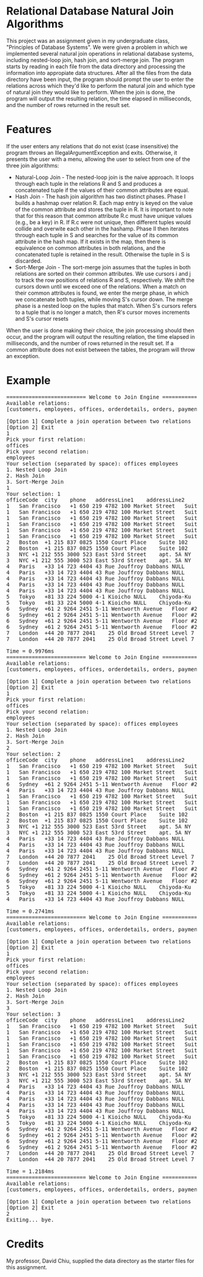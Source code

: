 # Relational Database Natural Join Algorithms
This project was an assignment given in my undergraduate class, "Principles of Database Systems". We were given a problem in which we implemented several natural join operations in relational database systems, including nested-loop join, hash join, and sort-merge join. The program starts by reading in each file from the data directory and processing the information into appropiate data structures. After all the files from the data directory have been input, the program should prompt the user to enter the relations across which they'd like to perform the natural join and which type of natural join they would like to perform. When the join is done, the program will output the resulting relation, the time elapsed in milliseconds, and the number of rows returned in the result set. 

# Features
If the user enters any relations that do not exist (case insensitive) the program throws an IllegalArgumentException and exits. Otherwise, it presents the user with a menu, allowing the user to select from one of the three join algorithms:

- Natural-Loop Join - The nested-loop join is the naive approach. It loops through each tuple in the relations R and S and produces a concatenated tuple if the values of their common attributes are equal. 
- Hash Join - The hash join algorithm has two distinct phases. Phase I builds a hashmap over relation R. Each map entry is keyed on the value of the common attribute and stores the tuple in R. It is important to note that for this reason that common attribute R.c must have unique values (e.g., be a key) in R. If R.c were not unique, then different tuples would collide and overwite each other in the hashamp. Phase II then iterates through each tuple in S and searches for the value of its common attribute in the hash map. If it exists in the map, then there is equivalence on common attributes in both relations, and the concatenated tuple is retained in the result. Otherwise the tuple in S is discarded. 
- Sort-Merge Join - The sort-merge join assumes that the tuples in both relations are sorted on their common attributes. We use cursors i and j to track the row positions of relations R and S, respectively. We shift the cursors down until we exceed one of the relations. When a match on their common attributes is found, we enter the merge phase, in which we concatenate both tuples, while moving S's cursor down. The merge phase is a nested loop on the tuples that match. When S's cursors refers to a tuple that is no longer a match, then R's cursor moves increments and S's cursor resets

When the user is done making their choice, the join processing should then occur, and the program will output the resulting relation, the time elapsed in milliseconds, and the number of rows returned in the result set. If a common attribute does not exist between the tables, the program will throw an exception. 

# Example
<pre>
========================= Welcome to Join Engine ==========================
Available relations:
[customers, employees, offices, orderdetails, orders, payments, productlines, products]

[Option 1] Complete a join operation between two relations
[Option 2] Exit
1
Pick your first relation: 
offices
Pick your second relation: 
employees
Your selection (separated by space): offices employees
1. Nested Loop Join
2. Hash Join
3. Sort-Merge Join
1
Your selection: 1
officeCode	city	phone	addressLine1	addressLine2	state	country	postalCode	territory	employeeNumber	lastName	firstName	extension	email	reportsTo	jobTitle	
1	San Francisco	+1 650 219 4782	100 Market Street	Suite 300	CA	USA	94080	NA	1002	Murphy	Diane	x5800	dmurphy@classicmodelcars.com	NULL	President	
1	San Francisco	+1 650 219 4782	100 Market Street	Suite 300	CA	USA	94080	NA	1056	Patterson	Mary	x4611	mpatterso@classicmodelcars.com	1002	VP Sales	
1	San Francisco	+1 650 219 4782	100 Market Street	Suite 300	CA	USA	94080	NA	1076	Firrelli	Jeff	x9273	jfirrelli@classicmodelcars.com	1002	VP Marketing	
1	San Francisco	+1 650 219 4782	100 Market Street	Suite 300	CA	USA	94080	NA	1143	Bow	Anthony	x5428	abow@classicmodelcars.com	1056	Sales Manager (NA)	
1	San Francisco	+1 650 219 4782	100 Market Street	Suite 300	CA	USA	94080	NA	1165	Jennings	Leslie	x3291	ljennings@classicmodelcars.com	1143	Sales Rep	
1	San Francisco	+1 650 219 4782	100 Market Street	Suite 300	CA	USA	94080	NA	1166	Thompson	Leslie	x4065	lthompson@classicmodelcars.com	1143	Sales Rep	
2	Boston	+1 215 837 0825	1550 Court Place	Suite 102	MA	USA	02107	NA	1188	Firrelli	Julie	x2173	jfirrelli@classicmodelcars.com	1143	Sales Rep	
2	Boston	+1 215 837 0825	1550 Court Place	Suite 102	MA	USA	02107	NA	1216	Patterson	Steve	x4334	spatterson@classicmodelcars.com	1143	Sales Rep	
3	NYC	+1 212 555 3000	523 East 53rd Street	apt. 5A	NY	USA	10022	NA	1286	Tseng	Foon Yue	x2248	ftseng@classicmodelcars.com	1143	Sales Rep	
3	NYC	+1 212 555 3000	523 East 53rd Street	apt. 5A	NY	USA	10022	NA	1323	Vanauf	George	x4102	gvanauf@classicmodelcars.com	1143	Sales Rep	
4	Paris	+33 14 723 4404	43 Rue Jouffroy Dabbans	NULL	NULL	France	75017	EMEA	1102	Bondur	Gerard	x5408	gbondur@classicmodelcars.com	1056	Sale Manager (EMEA)	
4	Paris	+33 14 723 4404	43 Rue Jouffroy Dabbans	NULL	NULL	France	75017	EMEA	1337	Bondur	Loui	x6493	lbondur@classicmodelcars.com	1102	Sales Rep	
4	Paris	+33 14 723 4404	43 Rue Jouffroy Dabbans	NULL	NULL	France	75017	EMEA	1370	Hernandez	Gerard	x2028	ghernande@classicmodelcars.com	1102	Sales Rep	
4	Paris	+33 14 723 4404	43 Rue Jouffroy Dabbans	NULL	NULL	France	75017	EMEA	1401	Castillo	Pamela	x2759	pcastillo@classicmodelcars.com	1102	Sales Rep	
4	Paris	+33 14 723 4404	43 Rue Jouffroy Dabbans	NULL	NULL	France	75017	EMEA	1702	Gerard	Martin	x2312	mgerard@classicmodelcars.com	1102	Sales Rep	
5	Tokyo	+81 33 224 5000	4-1 Kioicho	NULL	Chiyoda-Ku	Japan	102-8578	Japan	1621	Nishi	Mami	x101	mnishi@classicmodelcars.com	1056	Sales Rep	
5	Tokyo	+81 33 224 5000	4-1 Kioicho	NULL	Chiyoda-Ku	Japan	102-8578	Japan	1625	Kato	Yoshimi	x102	ykato@classicmodelcars.com	1621	Sales Rep	
6	Sydney	+61 2 9264 2451	5-11 Wentworth Avenue	Floor #2	NULL	Australia	NSW 2010	APAC	1088	Patterson	William	x4871	wpatterson@classicmodelcars.com	1056	Sales Manager (APAC)	
6	Sydney	+61 2 9264 2451	5-11 Wentworth Avenue	Floor #2	NULL	Australia	NSW 2010	APAC	1611	Fixter	Andy	x101	afixter@classicmodelcars.com	1088	Sales Rep	
6	Sydney	+61 2 9264 2451	5-11 Wentworth Avenue	Floor #2	NULL	Australia	NSW 2010	APAC	1612	Marsh	Peter	x102	pmarsh@classicmodelcars.com	1088	Sales Rep	
6	Sydney	+61 2 9264 2451	5-11 Wentworth Avenue	Floor #2	NULL	Australia	NSW 2010	APAC	1619	King	Tom	x103	tking@classicmodelcars.com	1088	Sales Rep	
7	London	+44 20 7877 2041	25 Old Broad Street	Level 7	NULL	UK	EC2N 1HN	EMEA	1501	Bott	Larry	x2311	lbott@classicmodelcars.com	1102	Sales Rep	
7	London	+44 20 7877 2041	25 Old Broad Street	Level 7	NULL	UK	EC2N 1HN	EMEA	1504	Jones	Barry	x102	bjones@classicmodelcars.com	1102	Sales Rep	

Time = 0.9976ms
========================= Welcome to Join Engine ==========================
Available relations:
[customers, employees, offices, orderdetails, orders, payments, productlines, products]

[Option 1] Complete a join operation between two relations
[Option 2] Exit
1
Pick your first relation: 
offices
Pick your second relation: 
employees
Your selection (separated by space): offices employees
1. Nested Loop Join
2. Hash Join
3. Sort-Merge Join
2
Your selection: 2
officeCode	city	phone	addressLine1	addressLine2	state	country	postalCode	territory	employeeNumber	lastName	firstName	extension	email	reportsTo	jobTitle	
1	San Francisco	+1 650 219 4782	100 Market Street	Suite 300	CA	USA	94080	NA	1002	Murphy	Diane	x5800	dmurphy@classicmodelcars.com	NULL	President	
1	San Francisco	+1 650 219 4782	100 Market Street	Suite 300	CA	USA	94080	NA	1056	Patterson	Mary	x4611	mpatterso@classicmodelcars.com	1002	VP Sales	
1	San Francisco	+1 650 219 4782	100 Market Street	Suite 300	CA	USA	94080	NA	1076	Firrelli	Jeff	x9273	jfirrelli@classicmodelcars.com	1002	VP Marketing	
6	Sydney	+61 2 9264 2451	5-11 Wentworth Avenue	Floor #2	NULL	Australia	NSW 2010	APAC	1088	Patterson	William	x4871	wpatterson@classicmodelcars.com	1056	Sales Manager (APAC)	
4	Paris	+33 14 723 4404	43 Rue Jouffroy Dabbans	NULL	NULL	France	75017	EMEA	1102	Bondur	Gerard	x5408	gbondur@classicmodelcars.com	1056	Sale Manager (EMEA)	
1	San Francisco	+1 650 219 4782	100 Market Street	Suite 300	CA	USA	94080	NA	1143	Bow	Anthony	x5428	abow@classicmodelcars.com	1056	Sales Manager (NA)	
1	San Francisco	+1 650 219 4782	100 Market Street	Suite 300	CA	USA	94080	NA	1165	Jennings	Leslie	x3291	ljennings@classicmodelcars.com	1143	Sales Rep	
1	San Francisco	+1 650 219 4782	100 Market Street	Suite 300	CA	USA	94080	NA	1166	Thompson	Leslie	x4065	lthompson@classicmodelcars.com	1143	Sales Rep	
2	Boston	+1 215 837 0825	1550 Court Place	Suite 102	MA	USA	02107	NA	1188	Firrelli	Julie	x2173	jfirrelli@classicmodelcars.com	1143	Sales Rep	
2	Boston	+1 215 837 0825	1550 Court Place	Suite 102	MA	USA	02107	NA	1216	Patterson	Steve	x4334	spatterson@classicmodelcars.com	1143	Sales Rep	
3	NYC	+1 212 555 3000	523 East 53rd Street	apt. 5A	NY	USA	10022	NA	1286	Tseng	Foon Yue	x2248	ftseng@classicmodelcars.com	1143	Sales Rep	
3	NYC	+1 212 555 3000	523 East 53rd Street	apt. 5A	NY	USA	10022	NA	1323	Vanauf	George	x4102	gvanauf@classicmodelcars.com	1143	Sales Rep	
4	Paris	+33 14 723 4404	43 Rue Jouffroy Dabbans	NULL	NULL	France	75017	EMEA	1337	Bondur	Loui	x6493	lbondur@classicmodelcars.com	1102	Sales Rep	
4	Paris	+33 14 723 4404	43 Rue Jouffroy Dabbans	NULL	NULL	France	75017	EMEA	1370	Hernandez	Gerard	x2028	ghernande@classicmodelcars.com	1102	Sales Rep	
4	Paris	+33 14 723 4404	43 Rue Jouffroy Dabbans	NULL	NULL	France	75017	EMEA	1401	Castillo	Pamela	x2759	pcastillo@classicmodelcars.com	1102	Sales Rep	
7	London	+44 20 7877 2041	25 Old Broad Street	Level 7	NULL	UK	EC2N 1HN	EMEA	1501	Bott	Larry	x2311	lbott@classicmodelcars.com	1102	Sales Rep	
7	London	+44 20 7877 2041	25 Old Broad Street	Level 7	NULL	UK	EC2N 1HN	EMEA	1504	Jones	Barry	x102	bjones@classicmodelcars.com	1102	Sales Rep	
6	Sydney	+61 2 9264 2451	5-11 Wentworth Avenue	Floor #2	NULL	Australia	NSW 2010	APAC	1611	Fixter	Andy	x101	afixter@classicmodelcars.com	1088	Sales Rep	
6	Sydney	+61 2 9264 2451	5-11 Wentworth Avenue	Floor #2	NULL	Australia	NSW 2010	APAC	1612	Marsh	Peter	x102	pmarsh@classicmodelcars.com	1088	Sales Rep	
6	Sydney	+61 2 9264 2451	5-11 Wentworth Avenue	Floor #2	NULL	Australia	NSW 2010	APAC	1619	King	Tom	x103	tking@classicmodelcars.com	1088	Sales Rep	
5	Tokyo	+81 33 224 5000	4-1 Kioicho	NULL	Chiyoda-Ku	Japan	102-8578	Japan	1621	Nishi	Mami	x101	mnishi@classicmodelcars.com	1056	Sales Rep	
5	Tokyo	+81 33 224 5000	4-1 Kioicho	NULL	Chiyoda-Ku	Japan	102-8578	Japan	1625	Kato	Yoshimi	x102	ykato@classicmodelcars.com	1621	Sales Rep	
4	Paris	+33 14 723 4404	43 Rue Jouffroy Dabbans	NULL	NULL	France	75017	EMEA	1702	Gerard	Martin	x2312	mgerard@classicmodelcars.com	1102	Sales Rep	

Time = 0.2741ms
========================= Welcome to Join Engine ==========================
Available relations:
[customers, employees, offices, orderdetails, orders, payments, productlines, products]

[Option 1] Complete a join operation between two relations
[Option 2] Exit
1
Pick your first relation: 
offices
Pick your second relation: 
employees
Your selection (separated by space): offices employees
1. Nested Loop Join
2. Hash Join
3. Sort-Merge Join
3
Your selection: 3
officeCode	city	phone	addressLine1	addressLine2	state	country	postalCode	territory	employeeNumber	lastName	firstName	extension	email	reportsTo	jobTitle	
1	San Francisco	+1 650 219 4782	100 Market Street	Suite 300	CA	USA	94080	NA	1002	Murphy	Diane	x5800	dmurphy@classicmodelcars.com	NULL	President	
1	San Francisco	+1 650 219 4782	100 Market Street	Suite 300	CA	USA	94080	NA	1056	Patterson	Mary	x4611	mpatterso@classicmodelcars.com	1002	VP Sales	
1	San Francisco	+1 650 219 4782	100 Market Street	Suite 300	CA	USA	94080	NA	1076	Firrelli	Jeff	x9273	jfirrelli@classicmodelcars.com	1002	VP Marketing	
1	San Francisco	+1 650 219 4782	100 Market Street	Suite 300	CA	USA	94080	NA	1143	Bow	Anthony	x5428	abow@classicmodelcars.com	1056	Sales Manager (NA)	
1	San Francisco	+1 650 219 4782	100 Market Street	Suite 300	CA	USA	94080	NA	1165	Jennings	Leslie	x3291	ljennings@classicmodelcars.com	1143	Sales Rep	
1	San Francisco	+1 650 219 4782	100 Market Street	Suite 300	CA	USA	94080	NA	1166	Thompson	Leslie	x4065	lthompson@classicmodelcars.com	1143	Sales Rep	
2	Boston	+1 215 837 0825	1550 Court Place	Suite 102	MA	USA	02107	NA	1188	Firrelli	Julie	x2173	jfirrelli@classicmodelcars.com	1143	Sales Rep	
2	Boston	+1 215 837 0825	1550 Court Place	Suite 102	MA	USA	02107	NA	1216	Patterson	Steve	x4334	spatterson@classicmodelcars.com	1143	Sales Rep	
3	NYC	+1 212 555 3000	523 East 53rd Street	apt. 5A	NY	USA	10022	NA	1286	Tseng	Foon Yue	x2248	ftseng@classicmodelcars.com	1143	Sales Rep	
3	NYC	+1 212 555 3000	523 East 53rd Street	apt. 5A	NY	USA	10022	NA	1323	Vanauf	George	x4102	gvanauf@classicmodelcars.com	1143	Sales Rep	
4	Paris	+33 14 723 4404	43 Rue Jouffroy Dabbans	NULL	NULL	France	75017	EMEA	1102	Bondur	Gerard	x5408	gbondur@classicmodelcars.com	1056	Sale Manager (EMEA)	
4	Paris	+33 14 723 4404	43 Rue Jouffroy Dabbans	NULL	NULL	France	75017	EMEA	1337	Bondur	Loui	x6493	lbondur@classicmodelcars.com	1102	Sales Rep	
4	Paris	+33 14 723 4404	43 Rue Jouffroy Dabbans	NULL	NULL	France	75017	EMEA	1370	Hernandez	Gerard	x2028	ghernande@classicmodelcars.com	1102	Sales Rep	
4	Paris	+33 14 723 4404	43 Rue Jouffroy Dabbans	NULL	NULL	France	75017	EMEA	1401	Castillo	Pamela	x2759	pcastillo@classicmodelcars.com	1102	Sales Rep	
4	Paris	+33 14 723 4404	43 Rue Jouffroy Dabbans	NULL	NULL	France	75017	EMEA	1702	Gerard	Martin	x2312	mgerard@classicmodelcars.com	1102	Sales Rep	
5	Tokyo	+81 33 224 5000	4-1 Kioicho	NULL	Chiyoda-Ku	Japan	102-8578	Japan	1621	Nishi	Mami	x101	mnishi@classicmodelcars.com	1056	Sales Rep	
5	Tokyo	+81 33 224 5000	4-1 Kioicho	NULL	Chiyoda-Ku	Japan	102-8578	Japan	1625	Kato	Yoshimi	x102	ykato@classicmodelcars.com	1621	Sales Rep	
6	Sydney	+61 2 9264 2451	5-11 Wentworth Avenue	Floor #2	NULL	Australia	NSW 2010	APAC	1088	Patterson	William	x4871	wpatterson@classicmodelcars.com	1056	Sales Manager (APAC)	
6	Sydney	+61 2 9264 2451	5-11 Wentworth Avenue	Floor #2	NULL	Australia	NSW 2010	APAC	1611	Fixter	Andy	x101	afixter@classicmodelcars.com	1088	Sales Rep	
6	Sydney	+61 2 9264 2451	5-11 Wentworth Avenue	Floor #2	NULL	Australia	NSW 2010	APAC	1612	Marsh	Peter	x102	pmarsh@classicmodelcars.com	1088	Sales Rep	
6	Sydney	+61 2 9264 2451	5-11 Wentworth Avenue	Floor #2	NULL	Australia	NSW 2010	APAC	1619	King	Tom	x103	tking@classicmodelcars.com	1088	Sales Rep	
7	London	+44 20 7877 2041	25 Old Broad Street	Level 7	NULL	UK	EC2N 1HN	EMEA	1501	Bott	Larry	x2311	lbott@classicmodelcars.com	1102	Sales Rep	
7	London	+44 20 7877 2041	25 Old Broad Street	Level 7	NULL	UK	EC2N 1HN	EMEA	1504	Jones	Barry	x102	bjones@classicmodelcars.com	1102	Sales Rep	

Time = 1.2184ms
========================= Welcome to Join Engine ==========================
Available relations:
[customers, employees, offices, orderdetails, orders, payments, productlines, products]

[Option 1] Complete a join operation between two relations
[Option 2] Exit
2
Exiting... bye.
</pre>
# Credits
My professor, David Chiu, supplied the data directory as the starter files for this assignment.

